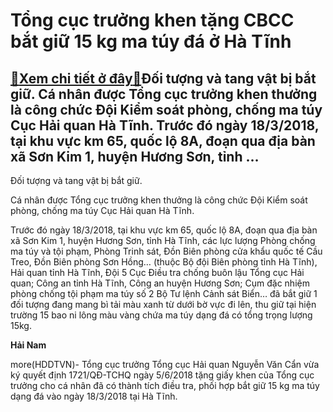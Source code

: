 Tổng cục trưởng khen tặng CBCC bắt giữ 15 kg ma túy đá ở Hà Tĩnh
================================================================

[:gift:Xem chi tiết ở đây:gift:](https://hddtvn.com/tong-cuc-truong-khen-tang-cbcc-bat-giu-15-kg-ma-tuy-da-o-ha-tinh/)Đối tượng và tang vật bị bắt giữ. Cá nhân được Tổng cục trưởng khen thưởng là công chức Đội Kiểm soát phòng, chống ma túy Cục Hải quan Hà Tĩnh. Trước đó ngày 18/3/2018, tại khu vực km 65, quốc lộ 8A, đoạn qua địa bàn xã Sơn Kim 1, huyện Hương Sơn, tỉnh …
--------------------------------------------------------------------------------------------------------------------------------------------------------------------------------------------------------------------------------------------------------------







 






 Đối tượng và tang vật bị bắt giữ. 


Cá nhân được Tổng cục trưởng khen thưởng là công chức Đội Kiểm soát phòng, chống ma túy Cục Hải quan Hà Tĩnh.


 Trước đó ngày 18/3/2018, tại khu vực km 65, quốc lộ 8A, đoạn qua địa bàn xã Sơn Kim 1, huyện Hương Sơn, tỉnh Hà Tĩnh, các lực lượng Phòng chống ma túy và tội phạm, Phòng Trinh sát, Đồn Biên phòng cửa khẩu quốc tế Cầu Treo, Đồn Biên phòng Sơn Hồng… (thuộc Bộ đội Biên phòng tỉnh Hà Tĩnh), Hải quan tỉnh Hà Tĩnh, Đội 5 Cục Điều tra chống buôn lậu Tổng cục Hải quan; Công an tỉnh Hà Tĩnh, Công an huyện Hương Sơn; Cụm đặc nhiệm phòng chống tội phạm ma túy số 2 Bộ Tư lệnh Cảnh sát Biển… đã bắt giữ 1 đối tượng đang mang bì tải màu xanh từ dưới bờ vực đi lên, thu giữ tại hiện trường 15 bao ni lông màu vàng chứa ma túy dạng đá có tổng trọng lượng 15kg.






**Hải Nam**



more(HDDTVN)- Tổng cục trưởng Tổng cục Hải quan Nguyễn Văn Cẩn vừa ký quyết định 1721/QĐ-TCHQ ngày 5/6/2018 tặng giấy khen của Tổng cục trưởng cho cá nhân đã có thành tích điều tra, phối hợp bắt giữ 15 kg ma túy dạng đá vào ngày 18/3/2018 tại Hà Tĩnh.

